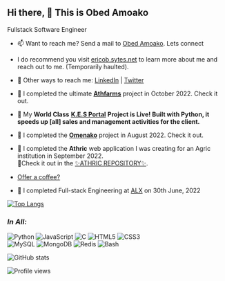 ## Hi there, 👋 This is Obed Amoako  
Fullstack Software Engineer
- 📫 Want to reach me? Send a mail to [Obed Amoako](mailto:obedamoako92@gmail.com). Lets connect  
- I do recommend you visit [ericob.sytes.net](https://ericob.sytes.net) to learn more about me and reach out to me. (Temporarily haulted).
- 💬 Other ways to reach me: [LinkedIn](https://linkedin.com/in/ericob3d) | [Twitter](https://twitter.com/ObedAmoako8)
- 🎀 I completed the ultimate [**Athfarms**](https://github.com/Obed101/athfarms) project in October 2022. Check it out.
- 🤖 My **World Class** [**K.E.S Portal**](https://www.kelandrews.online) **Project is Live! Built with Python, it speeds up [all] 
sales and management activities for the client.**
- 🎀 I completed the [**Omenako**](https://github.com/Obed101/omenako) project in August 2022. Check it out.
- 🔭 I completed the **Athric** web application I was creating for an Agric institution in September 2022.  
  🎯Check it out in the [✨ATHRIC REPOSITORY✨](https://github.com/Obed101/athric).  
-  [Offer a coffee?](https://paypal.me/ericobe)  

- :eyes: I completed Full-stack Engineering at [ALX](https://www.alxafrica.com) on 30th June, 2022  

[![Top Langs](https://github-readme-stats.vercel.app/api/top-langs/?username=Obed101&&show_icons=true&theme=radical&layout=compact)](https://github.com/Obed101/github-readme-stats)  

### _In All:_
![Python](https://img.shields.io/badge/-Python-000000?style=flat&logo=python)
![JavaScript](https://img.shields.io/badge/-JavaScript-slateblue?style=flat&logo=javascript)
![C](https://img.shields.io/badge/-C-darkblue?style=flat&logo=c)
![HTML5](https://img.shields.io/badge/-HTML5-000000?style=flat&logo=html5)
![CSS3](https://img.shields.io/badge/-CSS3-slateblue?style=flat&logo=css3)  
![MySQL](https://img.shields.io/badge/-MySQL-darkblue?style=flat&logo=mysql)
![MongoDB](https://img.shields.io/badge/-MongoDB-blue?logo=mongodb)
![Redis](https://img.shields.io/badge/-Redis-blue?&logo=redis)
![Bash](https://img.shields.io/badge/-Bash-slateblue?style=flat&logo=linux)

![GitHub stats](https://github-readme-stats.vercel.app/api?username=Obed101&show_icons=false)  

![Profile views](https://gpvc.arturio.dev/Obed101)
